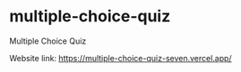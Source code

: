 # multiple-choice-quiz
Multiple Choice Quiz

Website link: https://multiple-choice-quiz-seven.vercel.app/

